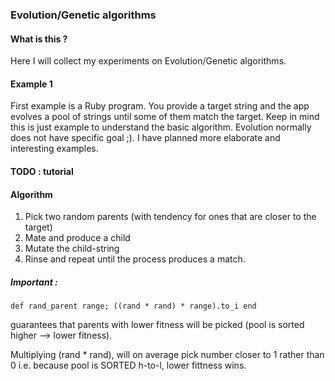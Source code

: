 ### Evolution/Genetic algorithms

#### What is this ?

Here I will collect my experiments on Evolution/Genetic algorithms.

#### Example 1

First example is a Ruby program. You provide a target string and the app evolves a pool of strings until some of them match the target.
Keep in mind this is just example to understand the basic algorithm. Evolution normally does not have specific goal ;).
I have planned more elaborate and interesting examples.

#### TODO : tutorial

#### Algorithm

1. Pick two random parents (with tendency for ones that are closer to the target)
2. Mate and produce a child
3. Mutate the child-string
4. Rinse and repeat until the process produces a match.

##### Important :
```
def rand_parent range; ((rand * rand) * range).to_i end
```

guarantees that parents with lower fitness will be picked (pool is sorted higher --> lower fitness).

Multiplying (rand * rand), will on average pick number closer to 1 rather than 0 i.e. because pool is SORTED h-to-l, lower fittness wins.


